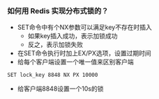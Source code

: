 ### 如何用 Redis 实现分布式锁的？
- SET命令中有个NX参数可以满足key不存在时插入
  - 如果key插入成功，表示加锁成功
  - 反之，表示加锁失败
- 在SET命令执行时加上EX/PX选项，设置过期时间
- 给每个客户端设置一个唯一值来区别客户端

```MySQL
SET lock_key 8848 NX PX 10000 
```

- 给客户端8848设置一个10s的锁